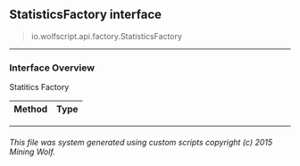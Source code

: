 ## StatisticsFactory __interface__

>io.wolfscript.api.factory.StatisticsFactory

---

### Interface Overview

Statitics Factory

Method | Type   
--- | :--- 



---



###### This file was system generated using custom scripts copyright (c) 2015 Mining Wolf.
	

